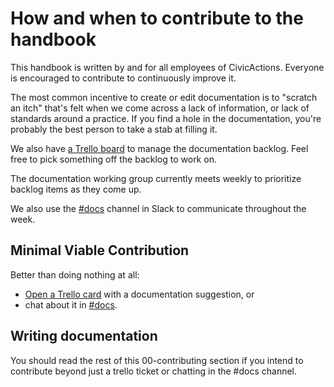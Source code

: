 # How and when to contribute to the handbook

This handbook is written by and for all employees of CivicActions. Everyone is encouraged to contribute to continuously improve it.

The most common incentive to create or edit documentation is to "scratch an itch" that's felt when we come across a lack of information, or lack of standards around a practice. If you find a hole in the documentation, you're probably the best person to take a stab at filling it.

We also have [a Trello board](https://trello.com/b/ZKx6l4bC/civicactions-documentation-project) to manage the documentation backlog. Feel free to pick something off the backlog to work on.

The documentation working group currently meets weekly to prioritize backlog items as they come up.

We also use the [#docs](https://civicactions.slack.com/messages/docs/) channel in Slack to communicate throughout the week.

## Minimal Viable Contribution

Better than doing nothing at all:

*   [Open a Trello card](https://trello.com/b/ZKx6l4bC/civicactions-documentation-project) with a documentation suggestion, or
*   chat about it in [#docs](https://civicactions.slack.com/messages/docs/).

## Writing documentation

You should read the rest of this 00-contributing section if you intend to contribute beyond just a trello ticket or chatting in the #docs channel.

